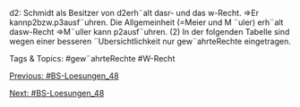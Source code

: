 d2: Schmidt als Besitzer von d2erh¨alt dasr- und das w-Recht. ⇒Er kannp2bzw.p3ausf¨uhren.
Die Allgemeinheit (=Meier und M ¨uler) erh¨alt dasw-Recht
⇒M¨uller kann p2ausf¨uhren.
(2)
In der folgenden Tabelle sind wegen einer besseren ¨Ubersichtlichkeit nur gew¨ahrteRechte eingetragen.

   Tags & Topics:
   #gew¨ahrteRechte
   #W-Recht

[Previous: #BS-Loesungen_48](BS-Loesungen_48.md)

[Next: #BS-Loesungen_48](BS-Loesungen_48.md)